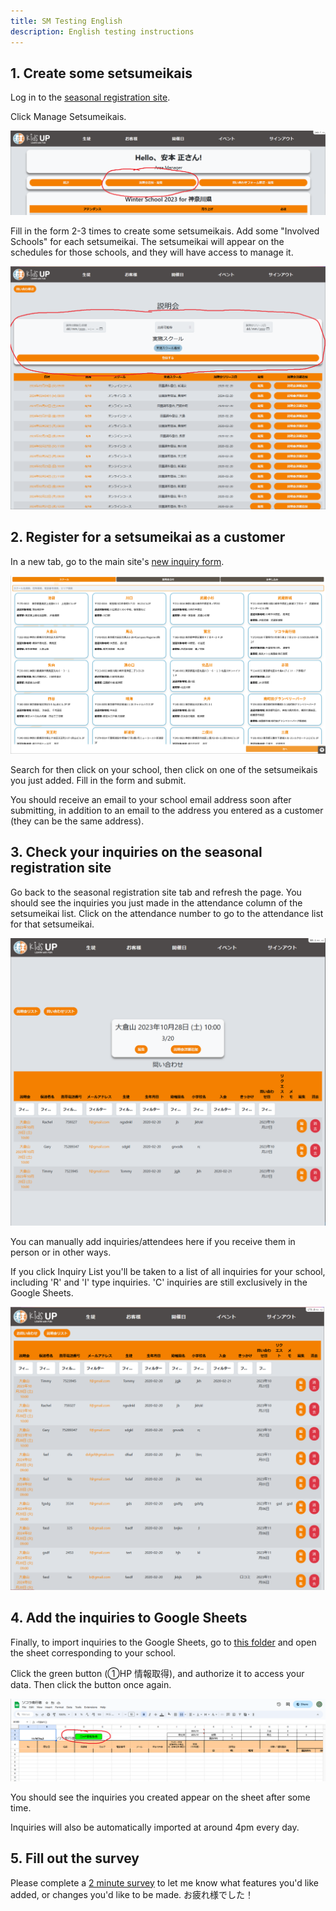 ```yaml
---
title: SM Testing English
description: English testing instructions
---
```


## 1. Create some setsumeikais

Log in to the <a href="https://kids-up.app/" target="_blank">seasonal registration site</a>.

Click Manage Setsumeikais.

![Manage setsumeikais button](../../../../public/manage_setsumeikai.png)

Fill in the form 2-3 times to create some setsumeikais. Add some "Involved Schools" for each setsumeikai. The setsumeikai will appear on the schedules for those schools, and they will have access to manage it.

![Setsumeikai form](../../../../public/setsumeikai_form.png)

## 2. Register for a setsumeikai as a customer

In a new tab, go to the main site's <a href="https://kids-up.jp/book-appointment/#/school_list" target="_blank">new inquiry form</a>.

![New inquiry form](../../../../public/new_school_list.png)

Search for then click on your school, then click on one of the setsumeikais you just added. Fill in the form and submit.

You should receive an email to your school email address soon after submitting, in addition to an email to the address you entered as a customer (they can be the same address).

## 3. Check your inquiries on the seasonal registration site

Go back to the seasonal registration site tab and refresh the page. You should see the inquiries you just made in the attendance column of the setsumeikai list. Click on the attendance number to go to the attendance list for that setsumeikai.

![Attendance list](../../../../public/new_attendance_sheet.png)

You can manually add inquiries/attendees here if you receive them in person or in other ways.

If you click Inquiry List you'll be taken to a list of all inquiries for your school, including 'R' and 'I' type inquiries. 'C' inquiries are still exclusively in the Google Sheets.

![Inquiry list](../../../../public/new_inquiry_sheet.png)

## 4. Add the inquiries to Google Sheets

Finally, to import inquiries to the Google Sheets, go to <a href="https://drive.google.com/drive/folders/1q8jnRZbL93Y9PHjRwTNZCYA9jXAnqhUe" target="_blank">this folder</a> and open the sheet corresponding to your school.

Click the green button (①HP 情報取得), and authorize it to access your data. Then click the button once again.

![Green button](../../../../public/green_button.png)

You should see the inquiries you created appear on the sheet after some time.

Inquiries will also be automatically imported at around 4pm every day.

## 5. Fill out the survey

Please complete a [2 minute survey](https://forms.gle/LdJwz2FZuEo5Go9M6) to let me know what features you'd like added, or changes you'd like to be made. お疲れ様でした！
